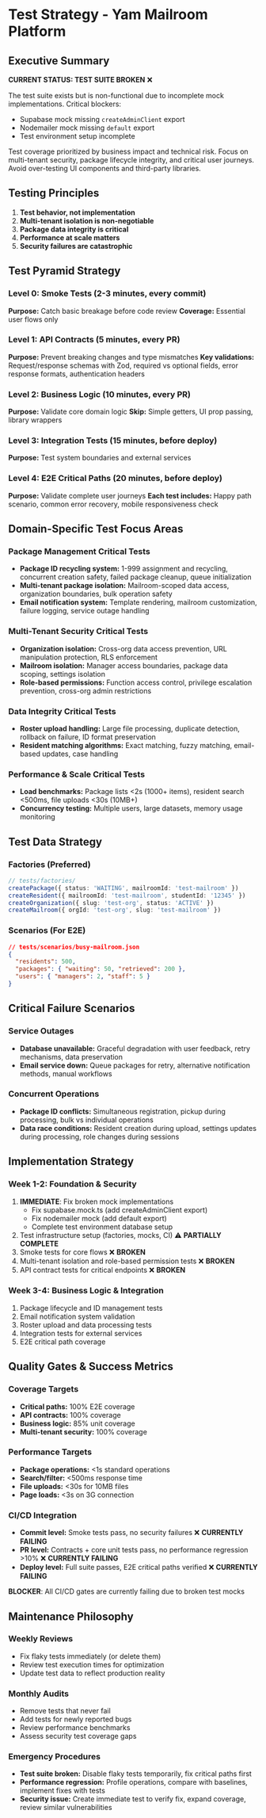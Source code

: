 # Test Strategy - Yam Mailroom Platform

## Executive Summary

**CURRENT STATUS: TEST SUITE BROKEN** ❌

The test suite exists but is non-functional due to incomplete mock implementations. Critical blockers:
- Supabase mock missing `createAdminClient` export
- Nodemailer mock missing `default` export
- Test environment setup incomplete

Test coverage prioritized by business impact and technical risk. Focus on multi-tenant security, package lifecycle integrity, and critical user journeys. Avoid over-testing UI components and third-party libraries.

## Testing Principles

1. **Test behavior, not implementation**
2. **Multi-tenant isolation is non-negotiable**  
3. **Package data integrity is critical**
4. **Performance at scale matters**
5. **Security failures are catastrophic**

## Test Pyramid Strategy

### Level 0: Smoke Tests (2-3 minutes, every commit)
**Purpose:** Catch basic breakage before code review
**Coverage:** Essential user flows only

### Level 1: API Contracts (5 minutes, every PR)  
**Purpose:** Prevent breaking changes and type mismatches
**Key validations:** Request/response schemas with Zod, required vs optional fields, error response formats, authentication headers

### Level 2: Business Logic (10 minutes, every PR)
**Purpose:** Validate core domain logic
**Skip:** Simple getters, UI prop passing, library wrappers

### Level 3: Integration Tests (15 minutes, before deploy)
**Purpose:** Test system boundaries and external services

### Level 4: E2E Critical Paths (20 minutes, before deploy)
**Purpose:** Validate complete user journeys
**Each test includes:** Happy path scenario, common error recovery, mobile responsiveness check

## Domain-Specific Test Focus Areas

### Package Management Critical Tests
- **Package ID recycling system:** 1-999 assignment and recycling, concurrent creation safety, failed package cleanup, queue initialization
- **Multi-tenant package isolation:** Mailroom-scoped data access, organization boundaries, bulk operation safety
- **Email notification system:** Template rendering, mailroom customization, failure logging, service outage handling

### Multi-Tenant Security Critical Tests  
- **Organization isolation:** Cross-org data access prevention, URL manipulation protection, RLS enforcement
- **Mailroom isolation:** Manager access boundaries, package data scoping, settings isolation
- **Role-based permissions:** Function access control, privilege escalation prevention, cross-org admin restrictions

### Data Integrity Critical Tests
- **Roster upload handling:** Large file processing, duplicate detection, rollback on failure, ID format preservation
- **Resident matching algorithms:** Exact matching, fuzzy matching, email-based updates, case handling

### Performance & Scale Critical Tests
- **Load benchmarks:** Package lists <2s (1000+ items), resident search <500ms, file uploads <30s (10MB+)
- **Concurrency testing:** Multiple users, large datasets, memory usage monitoring

## Test Data Strategy

### Factories (Preferred)
```typescript
// tests/factories/
createPackage({ status: 'WAITING', mailroomId: 'test-mailroom' })
createResident({ mailroomId: 'test-mailroom', studentId: '12345' })
createOrganization({ slug: 'test-org', status: 'ACTIVE' })
createMailroom({ orgId: 'test-org', slug: 'test-mailroom' })
```

### Scenarios (For E2E)
```json
// tests/scenarios/busy-mailroom.json
{
  "residents": 500,
  "packages": { "waiting": 50, "retrieved": 200 },
  "users": { "managers": 2, "staff": 5 }
}
```

## Critical Failure Scenarios

### Service Outages
- **Database unavailable:** Graceful degradation with user feedback, retry mechanisms, data preservation
- **Email service down:** Queue packages for retry, alternative notification methods, manual workflows

### Concurrent Operations  
- **Package ID conflicts:** Simultaneous registration, pickup during processing, bulk vs individual operations
- **Data race conditions:** Resident creation during upload, settings updates during processing, role changes during sessions

## Implementation Strategy

### Week 1-2: Foundation & Security
1. **IMMEDIATE**: Fix broken mock implementations
   - Fix supabase.mock.ts (add createAdminClient export)
   - Fix nodemailer mock (add default export)
   - Complete test environment database setup
2. Test infrastructure setup (factories, mocks, CI) ⚠️ **PARTIALLY COMPLETE**
3. Smoke tests for core flows ❌ **BROKEN**
4. Multi-tenant isolation and role-based permission tests ❌ **BROKEN**
5. API contract tests for critical endpoints ❌ **BROKEN**

### Week 3-4: Business Logic & Integration
1. Package lifecycle and ID management tests
2. Email notification system validation
3. Roster upload and data processing tests
4. Integration tests for external services
5. E2E critical path coverage

## Quality Gates & Success Metrics

### Coverage Targets
- **Critical paths:** 100% E2E coverage
- **API contracts:** 100% coverage  
- **Business logic:** 85% unit coverage
- **Multi-tenant security:** 100% coverage

### Performance Targets
- **Package operations:** <1s standard operations
- **Search/filter:** <500ms response time
- **File uploads:** <30s for 10MB files
- **Page loads:** <3s on 3G connection

### CI/CD Integration
- **Commit level:** Smoke tests pass, no security failures ❌ **CURRENTLY FAILING**
- **PR level:** Contracts + core unit tests pass, no performance regression >10% ❌ **CURRENTLY FAILING**
- **Deploy level:** Full suite passes, E2E critical paths verified ❌ **CURRENTLY FAILING**

**BLOCKER**: All CI/CD gates are currently failing due to broken test mocks

## Maintenance Philosophy

### Weekly Reviews
- Fix flaky tests immediately (or delete them)
- Review test execution times for optimization
- Update test data to reflect production reality

### Monthly Audits  
- Remove tests that never fail
- Add tests for newly reported bugs
- Review performance benchmarks
- Assess security test coverage gaps

### Emergency Procedures
- **Test suite broken:** Disable flaky tests temporarily, fix critical paths first
- **Performance regression:** Profile operations, compare with baselines, implement fixes with tests
- **Security issue:** Create immediate test to verify fix, expand coverage, review similar vulnerabilities
